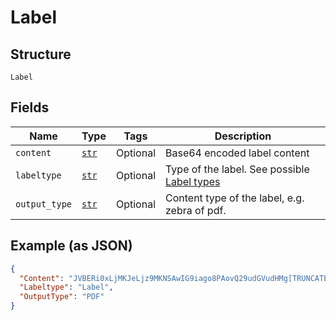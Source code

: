 
# Label

## Structure

`Label`

## Fields

| Name | Type | Tags | Description |
|  --- | --- | --- | --- |
| `content` | [`str`](../../doc/models/string-enum.md) | Optional | Base64 encoded label content |
| `labeltype` | [`str`](../../doc/models/string-enum.md) | Optional | Type of the label. See possible [Label types](#tag/Reference-codes/Label-types) |
| `output_type` | [`str`](../../doc/models/string-enum.md) | Optional | Content type of the label, e.g. zebra of pdf. |

## Example (as JSON)

```json
{
  "Content": "JVBERi0xLjMKJeLjz9MKNSAwIG9iago8PAovQ29udGVudHMg[TRUNCATED]",
  "Labeltype": "Label",
  "OutputType": "PDF"
}
```

